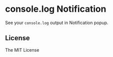 # console.log Notification

See your `console.log` output in Notification popup.

## License

The MIT License
